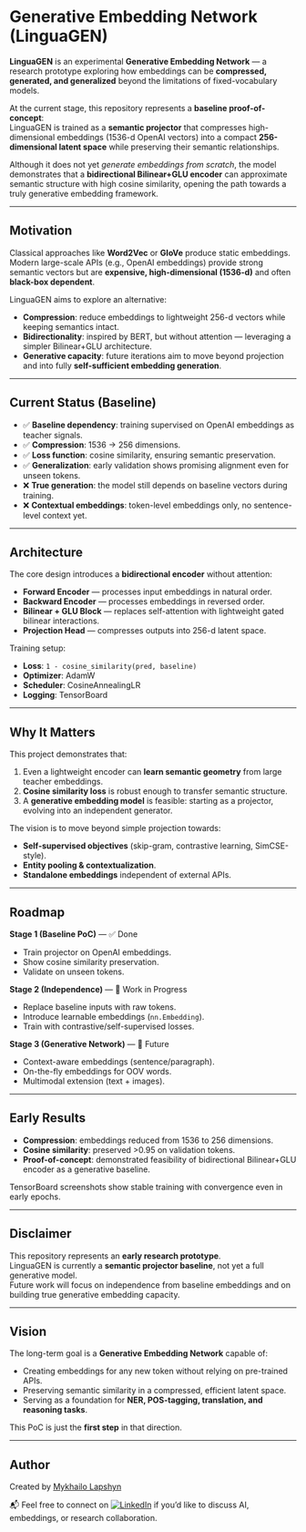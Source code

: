 # Generative Embedding Network (LinguaGEN)

**LinguaGEN** is an experimental **Generative Embedding Network** — a research prototype exploring how embeddings can be **compressed, generated, and generalized** beyond the limitations of fixed-vocabulary models.  

At the current stage, this repository represents a **baseline proof-of-concept**:  
LinguaGEN is trained as a **semantic projector** that compresses high-dimensional embeddings (1536-d OpenAI vectors) into a compact **256-dimensional latent space** while preserving their semantic relationships.  

Although it does not yet *generate embeddings from scratch*, the model demonstrates that a **bidirectional Bilinear+GLU encoder** can approximate semantic structure with high cosine similarity, opening the path towards a truly generative embedding framework.  

---

## Motivation

Classical approaches like **Word2Vec** or **GloVe** produce static embeddings.  
Modern large-scale APIs (e.g., OpenAI embeddings) provide strong semantic vectors but are **expensive, high-dimensional (1536-d)** and often **black-box dependent**.

LinguaGEN aims to explore an alternative:  
- **Compression**: reduce embeddings to lightweight 256-d vectors while keeping semantics intact.  
- **Bidirectionality**: inspired by BERT, but without attention — leveraging a simpler Bilinear+GLU architecture.  
- **Generative capacity**: future iterations aim to move beyond projection and into fully **self-sufficient embedding generation**.  

---

## Current Status (Baseline)

- ✅ **Baseline dependency**: training supervised on OpenAI embeddings as teacher signals.  
- ✅ **Compression**: 1536 → 256 dimensions.  
- ✅ **Loss function**: cosine similarity, ensuring semantic preservation.  
- ✅ **Generalization**: early validation shows promising alignment even for unseen tokens.  
- ❌ **True generation**: the model still depends on baseline vectors during training.  
- ❌ **Contextual embeddings**: token-level embeddings only, no sentence-level context yet.  

---

## Architecture

The core design introduces a **bidirectional encoder** without attention:  

- **Forward Encoder** — processes input embeddings in natural order.  
- **Backward Encoder** — processes embeddings in reversed order.  
- **Bilinear + GLU Block** — replaces self-attention with lightweight gated bilinear interactions.  
- **Projection Head** — compresses outputs into 256-d latent space.  

Training setup:  
- **Loss**: `1 - cosine_similarity(pred, baseline)`  
- **Optimizer**: AdamW  
- **Scheduler**: CosineAnnealingLR  
- **Logging**: TensorBoard  

---

## Why It Matters

This project demonstrates that:  
1. Even a lightweight encoder can **learn semantic geometry** from large teacher embeddings.  
2. **Cosine similarity loss** is robust enough to transfer semantic structure.  
3. A **generative embedding model** is feasible: starting as a projector, evolving into an independent generator.  

The vision is to move beyond simple projection towards:  
- **Self-supervised objectives** (skip-gram, contrastive learning, SimCSE-style).  
- **Entity pooling & contextualization**.  
- **Standalone embeddings** independent of external APIs.  

---

## Roadmap

**Stage 1 (Baseline PoC)** — ✅ Done  
- Train projector on OpenAI embeddings.  
- Show cosine similarity preservation.  
- Validate on unseen tokens.  

**Stage 2 (Independence)** — 🚧 Work in Progress  
- Replace baseline inputs with raw tokens.  
- Introduce learnable embeddings (`nn.Embedding`).  
- Train with contrastive/self-supervised losses.  

**Stage 3 (Generative Network)** — 🔮 Future  
- Context-aware embeddings (sentence/paragraph).  
- On-the-fly embeddings for OOV words.  
- Multimodal extension (text + images).  

---

## Early Results

- **Compression**: embeddings reduced from 1536 to 256 dimensions.  
- **Cosine similarity**: preserved >0.95 on validation tokens.  
- **Proof-of-concept**: demonstrated feasibility of bidirectional Bilinear+GLU encoder as a generative baseline.  

TensorBoard screenshots show stable training with convergence even in early epochs.  

---

## Disclaimer

This repository represents an **early research prototype**.  
LinguaGEN is currently a **semantic projector baseline**, not yet a full generative model.  
Future work will focus on independence from baseline embeddings and on building true generative embedding capacity.  

---

## Vision

The long-term goal is a **Generative Embedding Network** capable of:  
- Creating embeddings for any new token without relying on pre-trained APIs.  
- Preserving semantic similarity in a compressed, efficient latent space.  
- Serving as a foundation for **NER, POS-tagging, translation, and reasoning tasks**.  

This PoC is just the **first step** in that direction.

---

## Author

Created by [Mykhailo Lapshyn](https://www.linkedin.com/in/mykhailo-lapshyn-2a3702309)  

📬 Feel free to connect on [![LinkedIn](https://img.shields.io/badge/LinkedIn-Connect-blue)](https://www.linkedin.com/in/mykhailo-lapshyn-2a3702309) if you’d like to discuss AI, embeddings, or research collaboration.
